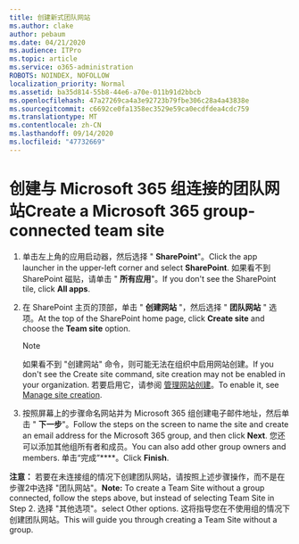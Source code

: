 ```yaml
---
title: 创建新式团队网站
ms.author: clake
author: pebaum
ms.date: 04/21/2020
ms.audience: ITPro
ms.topic: article
ms.service: o365-administration
ROBOTS: NOINDEX, NOFOLLOW
localization_priority: Normal
ms.assetid: ba35d814-55b8-44e6-a70e-011b91d2bbcb
ms.openlocfilehash: 47a27269ca4a3e92723b79fbe306c28a4a43838e
ms.sourcegitcommit: c6692ce0fa1358ec3529e59ca0ecdfdea4cdc759
ms.translationtype: MT
ms.contentlocale: zh-CN
ms.lasthandoff: 09/14/2020
ms.locfileid: "47732669"
---
```

# <a name="create-a-microsoft-365-group-connected-team-site"></a><span data-ttu-id="bd603-102">创建与 Microsoft 365 组连接的团队网站</span><span class="sxs-lookup"><span data-stu-id="bd603-102">Create a Microsoft 365 group-connected team site</span></span>

1. <span data-ttu-id="bd603-103">单击左上角的应用启动器，然后选择 " **SharePoint**"。</span><span class="sxs-lookup"><span data-stu-id="bd603-103">Click the app launcher in the upper-left corner and select **SharePoint**.</span></span> <span data-ttu-id="bd603-104">如果看不到 SharePoint 磁贴，请单击 " **所有应用**"。</span><span class="sxs-lookup"><span data-stu-id="bd603-104">If you don't see the SharePoint tile, click **All apps**.</span></span>
    
2. <span data-ttu-id="bd603-105">在 SharePoint 主页的顶部，单击 " **创建网站** "，然后选择 " **团队网站** " 选项。</span><span class="sxs-lookup"><span data-stu-id="bd603-105">At the top of the SharePoint home page, click **Create site** and choose the **Team site** option.</span></span> 
    
    > [!NOTE]
    > <span data-ttu-id="bd603-106">如果看不到 "创建网站" 命令，则可能无法在组织中启用网站创建。</span><span class="sxs-lookup"><span data-stu-id="bd603-106">If you don't see the Create site command, site creation may not be enabled in your organization.</span></span> <span data-ttu-id="bd603-107">若要启用它，请参阅 [管理网站创建](https://go.microsoft.com/fwlink/?linkid=2009644)。</span><span class="sxs-lookup"><span data-stu-id="bd603-107">To enable it, see [Manage site creation](https://go.microsoft.com/fwlink/?linkid=2009644).</span></span> 
  
3. <span data-ttu-id="bd603-108">按照屏幕上的步骤命名网站并为 Microsoft 365 组创建电子邮件地址，然后单击 " **下一步**"。</span><span class="sxs-lookup"><span data-stu-id="bd603-108">Follow the steps on the screen to name the site and create an email address for the Microsoft 365 group, and then click **Next**.</span></span> <span data-ttu-id="bd603-109">您还可以添加其他组所有者和成员。</span><span class="sxs-lookup"><span data-stu-id="bd603-109">You can also add other group owners and members.</span></span> <span data-ttu-id="bd603-110">单击“完成”\*\*\*\*。</span><span class="sxs-lookup"><span data-stu-id="bd603-110">Click **Finish**.</span></span>
  
 <span data-ttu-id="bd603-111">**注意：** 若要在未连接组的情况下创建团队网站，请按照上述步骤操作，而不是在步骤2中选择 "团队网站"。</span><span class="sxs-lookup"><span data-stu-id="bd603-111">**Note:** To create a Team Site without a group connected, follow the steps above, but instead of selecting Team Site in Step 2.</span></span> <span data-ttu-id="bd603-112">选择 "其他选项"。</span><span class="sxs-lookup"><span data-stu-id="bd603-112">select Other options.</span></span> <span data-ttu-id="bd603-113">这将指导您在不使用组的情况下创建团队网站。</span><span class="sxs-lookup"><span data-stu-id="bd603-113">This will guide you through creating a Team Site without a group.</span></span> 
    

